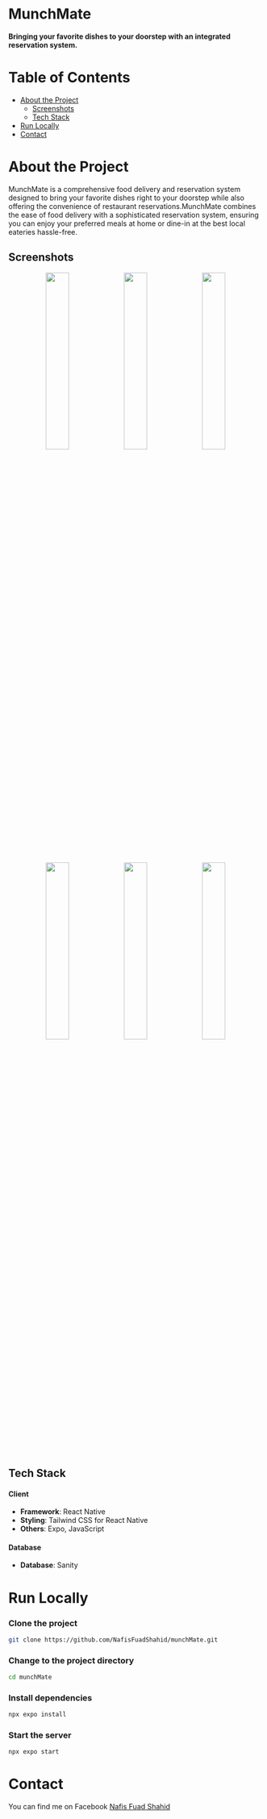 # MunchMate

**Bringing your favorite dishes to your doorstep with an integrated reservation system.**

# Table of Contents

- [About the Project](#about-the-project)
  - [Screenshots](#screenshots)
  - [Tech Stack](#tech-stack)
- [Run Locally](#run-locally)
- [Contact](#contact)

# About the Project
MunchMate is a comprehensive food delivery and reservation system designed to bring your favorite dishes right to your doorstep while also offering the convenience of restaurant reservations.MunchMate combines the ease of food delivery with a sophisticated reservation system, ensuring you can enjoy your preferred meals at home or dine-in at the best local eateries hassle-free.

## Screenshots
<p align="center">
  <img src="https://github.com/NafisFuadShahid/munchMate/blob/master/assets/AppPhotos/s1.jpg?raw=true" width="30%" />
  <img src="https://github.com/NafisFuadShahid/munchMate/blob/master/assets/AppPhotos/s3.jpg?raw=true" width="30%" />
  <img src="https://github.com/NafisFuadShahid/munchMate/blob/master/assets/AppPhotos/s5.jpg?raw=true" width="30%" />
  <img src="https://github.com/NafisFuadShahid/munchMate/blob/master/assets/AppPhotos/s4.jpg?raw=true" width="30%" />
  <img src="https://github.com/NafisFuadShahid/munchMate/blob/master/assets/AppPhotos/s2.jpg?raw=true" width="30%" />
  <img src="https://github.com/NafisFuadShahid/munchMate/blob/master/assets/AppPhotos/s6.jpg?raw=true" width="30%" />
</p>




## Tech Stack

#### Client
- **Framework**: React Native
- **Styling**: Tailwind CSS for React Native
- **Others**: Expo, JavaScript

#### Database
- **Database**: Sanity

# Run Locally

### Clone the project
```bash
git clone https://github.com/NafisFuadShahid/munchMate.git
```

### Change to the project directory
```bash
cd munchMate
```

### Install dependencies
```bash
npx expo install
```

### Start the server
```bash
npx expo start
```

# Contact

You can find me on Facebook [Nafis Fuad Shahid](https://www.facebook.com/nafis.fuad.169)
